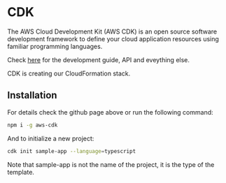 # CDK

The AWS Cloud Development Kit (AWS CDK) is an open source software development framework to define your cloud application resources using familiar programming languages.

Check [here](https://github.com/aws/aws-cdk) for the development guide, API and eveything else.

CDK is creating our CloudFormation stack.

## Installation

For details check the github page above or run the following command:

```bash
npm i -g aws-cdk
```

And to initialize a new project:

```bash
cdk init sample-app --language=typescript
```

Note that sample-app is not the name of the project, it is the type of the template.
